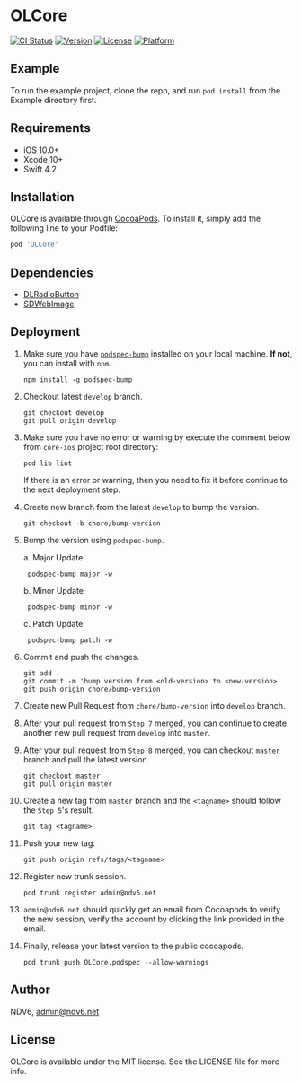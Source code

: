 # OLCore

[![CI Status](https://img.shields.io/travis/fradenza/OLCore.svg?style=flat)](https://travis-ci.org/fradenza/OLCore)
[![Version](https://img.shields.io/cocoapods/v/OLCore.svg?style=flat)](https://cocoapods.org/pods/OLCore)
[![License](https://img.shields.io/cocoapods/l/OLCore.svg?style=flat)](https://cocoapods.org/pods/OLCore)
[![Platform](https://img.shields.io/cocoapods/p/OLCore.svg?style=flat)](https://cocoapods.org/pods/OLCore)

## Example

To run the example project, clone the repo, and run `pod install` from the Example directory first.

## Requirements
* iOS 10.0+
* Xcode 10+
* Swift 4.2

## Installation

OLCore is available through [CocoaPods](https://cocoapods.org). To install
it, simply add the following line to your Podfile:

```ruby
pod 'OLCore'
```

## Dependencies
* [DLRadioButton](https://github.com/DavydLiu/DLRadioButton)
* [SDWebImage](https://github.com/SDWebImage/SDWebImage)

## Deployment
1. Make sure you have [`podspec-bump`](https://github.com/azu/podspec-bump) installed on your local machine. **If not**, you can install with `npm`.
    ```
    npm install -g podspec-bump
    ```
2. Checkout latest `develop` branch.
    ```
    git checkout develop
    git pull origin develop
    ```
3. Make sure you have no error or warning by execute the comment below from `core-ios` project root directory:
    ```
    pod lib lint
    ```
    If there is an error or warning, then you need to fix it before continue to the next deployment step.
4. Create new branch from the latest `develop` to bump the version.
    ```
    git checkout -b chore/bump-version
    ```
5. Bump the version using `podspec-bump`.

    a. Major Update

        podspec-bump major -w

    b. Minor Update
    
        podspec-bump minor -w
    
    c. Patch Update
    
        podspec-bump patch -w
6. Commit and push the changes.
    ```
    git add .
    git commit -m 'bump version from <old-version> to <new-version>'
    git push origin chore/bump-version
    ```
7. Create new Pull Request from `chore/bump-version` into `develop` branch.
8. After your pull request from `Step 7` merged, you can continue to create another new pull request from `develop` into `master`.
9. After your pull request from `Step 8` merged, you can checkout `master` branch and pull the latest version.
    ```
    git checkout master
    git pull origin master
    ```
10. Create a new tag from `master` branch and the `<tagname>` should follow the `Step 5`'s result.
    ```
    git tag <tagname>
    ```
11. Push your new tag.
    ```
    git push origin refs/tags/<tagname>
    ```
12. Register new trunk session.
    ```
    pod trunk register admin@ndv6.net
    ```
13. `admin@ndv6.net` should quickly get an email from Cocoapods to verify the new session, verify the account by clicking the link provided in the email.
14. Finally, release your latest version to the public cocoapods.
    ```
    pod trunk push OLCore.podspec --allow-warnings
    ```

## Author

NDV6, admin@ndv6.net

## License

OLCore is available under the MIT license. See the LICENSE file for more info.
